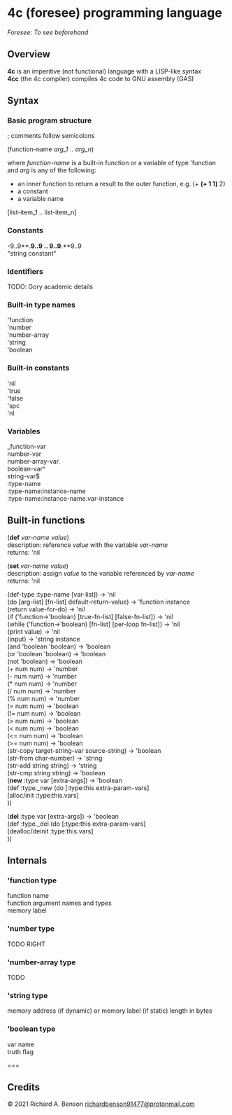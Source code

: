 4c (foresee) programming language
===
_Foresee: To see beforehand_

## Overview
**4c** is an imperitive (not functional) language with a LISP-like syntax  
**4cc** (the 4c compiler) compiles 4c code to GNU assembly (GAS)

## Syntax
### Basic program structure
; comments follow semicolons

(function-name _arg\_1_ .. _arg\_n_)  
  
where _function-name_ is a built-in function or a variable of type 'function   
and _arg_ is any of the following:
  
  * an inner function to return a result to the outer function, e.g. (+ **(+ 1 1)** 2)  
  * a constant  
  * a variable name  
  
[list-item\_1 .. list-item\_n]  
### Constants
-9..9**.**9..9 .. 9..9**.**9..9  
"string constant"
### Identifiers
TODO: Gory academic details  
### Built-in type names
'function  
'number  
'number-array  
'string   
'boolean  
### Built-in constants
'nil  
'true  
'false  
'spc  
'nl  
### Variables
\_function-var  
number-var  
number-array-var.  
boolean-var^  
string-var$  
:type-name  
:type-name:instance-name  
:type-name:instance-name.var-instance  

## Built-in functions
(**def** _var-name_ _value_)  
description: reference _value_ with the variable _var-name_  
returns: 'nil  
 
(**set** _var-name_ _value_)  
description: assign _value_ to the variable referenced by _var-name_  
returns: 'nil  

(def-type :type-name [var-list]) -> 'nil  
(do [arg-list] [fn-list] default-return-value) -> 'function instance  
(return value-for-do) -> 'nil  
(if ('function->'boolean) [true-fn-list] [false-fn-list]) -> 'nil  
(while ('function->'boolean) [fn-list] [per-loop fn-list]) -> 'nil  
(print value) -> 'nil  
(input) -> 'string instance  
(and 'boolean 'boolean) -> 'boolean  
(or 'boolean 'boolean) -> 'boolean  
(not 'boolean) -> 'boolean  
(+ num num) -> 'number  
(- num num) -> 'number  
(* num num) -> 'number  
(/ num num) -> 'number  
(% num num) -> 'number  
(= num num) -> 'boolean  
(!= num num) -> 'boolean  
(> num num) -> 'boolean  
(< num num) -> 'boolean  
(<= num num) -> 'boolean  
(>= num num) -> 'boolean  
(str-copy target-string-var source-string) -> 'boolean  
(str-from char-number) -> 'string  
(str-add string string) -> 'string  
(str-cmp string string) -> 'boolean  
(**new** :type var [extra-args]) -> 'boolean  
(def :type.\_new (do [:type:this extra-param-vars]  
  [alloc/init :type:this.vars]  
))  
  
(**del** :type var [extra-args]) -> 'boolean  
(def :type.\_del (do [:type:this extra-param-vars]  
  [dealloc/deinit :type:this.vars]  
))  

## Internals
### 'function type
function name  
function argument names and types  
memory label   
### 'number type
TODO RIGHT  
### 'number-array type
TODO  
### 'string type 
memory address (if dynamic) or memory label (if static)
length in bytes
### 'boolean type
var name  
truth flag

===
## Credits
  
© 2021 Richard A. Benson <richardbenson91477@protonmail.com><br>

